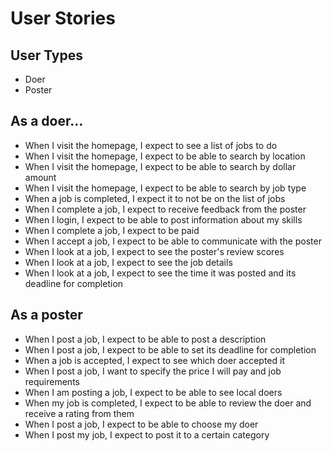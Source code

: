# User Stories

## User Types
- Doer
- Poster

## As a doer...
- When I visit the homepage, I expect to see a list of jobs to do
- When I visit the homepage, I expect to be able to search by location
- When I visit the homepage, I expect to be able to search by dollar amount
- When I visit the homepage, I expect to be able to search by job type
- When a job is completed, I expect it to not be on the list of jobs
- When I complete a job, I expect to receive feedback from the poster
- When I login, I expect to be able to post information about my skills
- When I complete a job, I expect to be paid
- When I accept a job, I expect to be able to communicate with the poster
- When I look at a job, I expect to see the poster's review scores
- When I look at a job, I expect to see the job details
- When I look at a job, I expect to see the time it was posted and its deadline for completion


## As a poster
- When I post a job, I expect to be able to post a description
- When I post a job, I expect to be able to set its deadline for completion
- When a job is accepted, I expect to see which doer accepted it
- When I post a job, I want to specify the price I will pay and job requirements
- When I am posting a job, I expect to be able to see local doers 
- When my job is completed, I expect to be able to review the doer and receive a rating from them
- When I post a job, I expect to be able to choose my doer
- When I post my job, I expect to post it to a certain category


